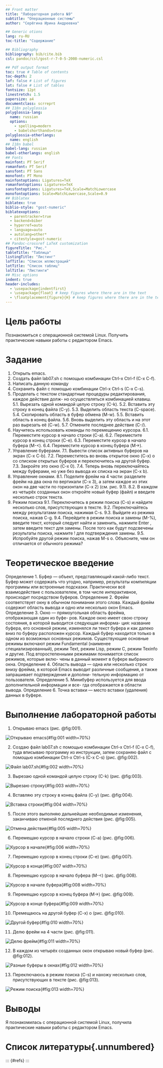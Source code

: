 ```yaml
---
## Front matter
title: "Лабораторная работа №9"
subtitle: "Операционные системы"
author: "Серёгина Ирина Андреевна"

## Generic otions
lang: ru-RU
toc-title: "Содержание"

## Bibliography
bibliography: bib/cite.bib
csl: pandoc/csl/gost-r-7-0-5-2008-numeric.csl

## Pdf output format
toc: true # Table of contents
toc-depth: 2
lof: false # List of figures
lot: false # List of tables
fontsize: 12pt
linestretch: 1.5
papersize: a4
documentclass: scrreprt
## I18n polyglossia
polyglossia-lang:
  name: russian
  options:
	- spelling=modern
	- babelshorthands=true
polyglossia-otherlangs:
  name: english
## I18n babel
babel-lang: russian
babel-otherlangs: english
## Fonts
mainfont: PT Serif
romanfont: PT Serif
sansfont: PT Sans
monofont: PT Mono
mainfontoptions: Ligatures=TeX
romanfontoptions: Ligatures=TeX
sansfontoptions: Ligatures=TeX,Scale=MatchLowercase
monofontoptions: Scale=MatchLowercase,Scale=0.9
## Biblatex
biblatex: true
biblio-style: "gost-numeric"
biblatexoptions:
  - parentracker=true
  - backend=biber
  - hyperref=auto
  - language=auto
  - autolang=other*
  - citestyle=gost-numeric
## Pandoc-crossref LaTeX customization
figureTitle: "Рис."
tableTitle: "Таблица"
listingTitle: "Листинг"
lofTitle: "Список иллюстраций"
lotTitle: "Список таблиц"
lolTitle: "Листинги"
## Misc options
indent: true
header-includes:
  - \usepackage{indentfirst}
  - \usepackage{float} # keep figures where there are in the text
  - \floatplacement{figure}{H} # keep figures where there are in the text
---
```


# Цель работы

Познакомиться с операционной системой Linux. Получить практические навыки работы с редактором Emacs.

# Задание

1. Открыть emacs.
2. Создать файл lab07.sh с помощью комбинации Ctrl-x Ctrl-f (C-x C-f).
3. Написать данную команду
4. Сохранить файл с помощью комбинации Ctrl-x Ctrl-s (C-x C-s).
5. Проделать с текстом стандартные процедуры редактирования, каждое действие долж-
но осуществляться комбинацией клавиш.
5.1. Вырезать одной командой целую строку (С-k).
5.2. Вставить эту строку в конец файла (C-y).
5.3. Выделить область текста (C-space).
5.4. Скопировать область в буфер обмена (M-w).
5.5. Вставить область в конец файла.
5.6. Вновь выделить эту область и на этот раз вырезать её (C-w).
5.7. Отмените последнее действие (C-/).
6. Научитесь использовать команды по перемещению курсора.
6.1. Переместите курсор в начало строки (C-a).
6.2. Переместите курсор в конец строки (C-e).
6.3. Переместите курсор в начало буфера (M-<).
6.4. Переместите курсор в конец буфера (M->).
7. Управление буферами.
7.1. Вывести список активных буферов на экран (C-x C-b).
7.2. Переместитесь во вновь открытое окно (C-x) o со списком открытых буферов
и переключитесь на другой буфер.
7.3. Закройте это окно (C-x 0).
7.4. Теперь вновь переключайтесь между буферами, но уже без вывода их списка на
экран (C-x b).
8. Управление окнами.
8.1. Поделите фрейм на 4 части: разделите фрейм на два окна по вертикали (C-x 3),
а затем каждое из этих окон на две части по горизонтали (C-x 2) (см. рис. 9.1).
8.2. В каждом из четырёх созданных окон откройте новый буфер (файл) и введите
несколько строк текста.
9. Режим поиска
9.1. Переключитесь в режим поиска (C-s) и найдите несколько слов, присутствующих
в тексте.
9.2. Переключайтесь между результатами поиска, нажимая C-s.
9.3. Выйдите из режима поиска, нажав C-g.
9.4. Перейдите в режим поиска и замены (M-%), введите текст, который следует найти
и заменить, нажмите Enter , затем введите текст для замены. После того как будут
подсвечены результаты поиска, нажмите ! для подтверждения замены.
9.5. Испробуйте другой режим поиска, нажав M-s o. Объясните, чем он отличается от
обычного режима?


# Теоретическое введение

Определение 1. Буфер — объект, представляющий какой-либо текст.
Буфер может содержать что угодно, например, результаты компиляции программы
или встроенные подсказки. Практически всё взаимодействие с пользователем, в том
числе интерактивное, происходит посредством буферов.
Определение 2. Фрейм соответствует окну в обычном понимании этого слова. Каждый
фрейм содержит область вывода и одно или несколько окон Emacs.
Определение 3. Окно — прямоугольная область фрейма, отображающая один из буфе-
ров.
Каждое окно имеет свою строку состояния, в которой выводится следующая информа-
ция: название буфера, его основной режим, изменялся ли текст буфера и как далеко вниз
по буферу расположен курсор. Каждый буфер находится только в одном из возможных
основных режимов. Существующие основные режимы включают режим Fundamental
(наименее специализированный), режим Text, режим Lisp, режим С, режим Texinfo
и другие. Под второстепенными режимами понимается список режимов, которые вклю-
чены в данный момент в буфере выбранного окна.
Определение 4. Область вывода — одна или несколько строк внизу фрейма, в которой
Emacs выводит различные сообщения, а также запрашивает подтверждения и дополни-
тельную информацию от пользователя.
Определение 5. Минибуфер используется для ввода дополнительной информации и все-
гда отображается в области вывода.
Определение 6. Точка вставки — место вставки (удаления) данных в буфере.

# Выполнение лабораторной работы

1. Открываю emacs (рис. @fig:001).

![Открываю emacs](image/1.png){#fig:001 width=70%}

2. Создаю файл lab07.sh с помощью комбинации Ctrl-x Ctrl-f (C-x C-f), туда вписываю программу из инструкции, затем сохраняю файл с помощью комбинации Ctrl-x Ctrl-s (C-x C-s) (рис. @fig:002).

![Файл lab07.sh](image/2.png){#fig:002 width=70%}

3. Вырезаю одной командой целую строку (С-k) (рис. @fig:003).

![Вырезаю строку](image/3.png){#fig:003 width=70%}

4. Вставляю эту строку в конец файла (C-y) (рис. @fig:004).

![Вставка строки](image/4.png){#fig:004 width=70%}

5. После этого выполняю дальнейшие необходимые изменения, заканчиваю отменой последнего действия (рис. @fig:005).

![Отмена действия](image/6.png){#fig:005 width=70%}

6. Перемещаю курсор в начало строки (C-a) (рис. @fig:006).

![Курсор в начале](image/7.png){#fig:006 width=70%}

7. Перемещаю курсор в конец строки (C-e) (рис. @fig:007).

![Курсор в конце](image/8.png){#fig:007 width=70%}

8. Перемещаю курсор в начало буфера (M-<) (рис. @fig:008).

![Курсор в начале буфера](image/9.png){#fig:008 width=70%}

9. Перемещаю курсор в конец буфера (M->) (рис. @fig:009).

![Курсор в конце буфера](image/10.png){#fig:009 width=70%}

10. Премещаюсь на другой буфер (C-x) o (рис. @fig:010).

![Другой буфер](image/11.png){#fig:010 width=70%}

11. Делю фрейм на 4 части (рис. @fig:011).

![Делю фрейм](image/13.png){#fig:011 width=70%}

12. В каждом из четырёх созданных окон открываю новый буфер  (рис. @fig:012).

![Разные буферы в окнах](image/14.png){#fig:012 width=70%}

13. Переключаюсь в режим поиска (C-s) и нахожу несколько слов, присутствующих
в тексте (рис. @fig:013).

![Режим поиска](image/15.png){#fig:013 width=70%}

# Выводы

Я познакомилась с операционной системой Linux, получила практические навыки работы с редактором Emacs.

# Список литературы{.unnumbered}

::: {#refs}
:::
